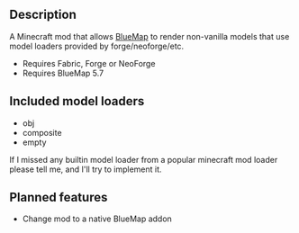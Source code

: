 ## Description
A Minecraft mod that allows [BlueMap](https://github.com/BlueMap-Minecraft/BlueMap) to render non-vanilla models that use model loaders provided by forge/neoforge/etc.

- Requires Fabric, Forge or NeoForge
- Requires BlueMap 5.7

## Included model loaders
- obj
- composite
- empty

If I missed any builtin model loader from a popular minecraft mod loader please tell me, and I'll try to implement it. 

## Planned features
- Change mod to a native BlueMap addon